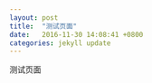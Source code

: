 ```yaml
---
layout: post
title:  "测试页面"
date:   2016-11-30 14:08:41 +0800
categories: jekyll update
---
```

测试页面
